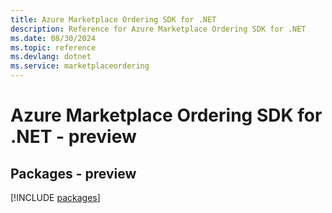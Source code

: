```yaml
---
title: Azure Marketplace Ordering SDK for .NET
description: Reference for Azure Marketplace Ordering SDK for .NET
ms.date: 08/30/2024
ms.topic: reference
ms.devlang: dotnet
ms.service: marketplaceordering
---
```

# Azure Marketplace Ordering SDK for .NET - preview
## Packages - preview
[!INCLUDE [packages](marketplace-ordering-index.md)]